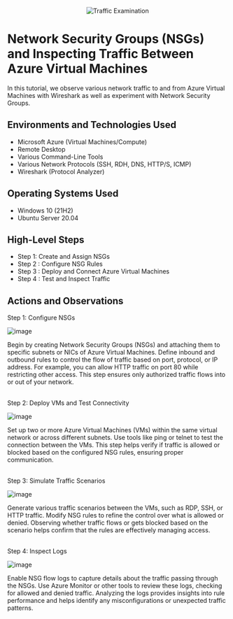 <p align="center">
<img src="https://i.imgur.com/Ua7udoS.png" alt="Traffic Examination"/>
</p>

<h1>Network Security Groups (NSGs) and Inspecting Traffic Between Azure Virtual Machines</h1>
In this tutorial, we observe various network traffic to and from Azure Virtual Machines with Wireshark as well as experiment with Network Security Groups. <br />




<h2>Environments and Technologies Used</h2>

- Microsoft Azure (Virtual Machines/Compute)
- Remote Desktop
- Various Command-Line Tools
- Various Network Protocols (SSH, RDH, DNS, HTTP/S, ICMP)
- Wireshark (Protocol Analyzer)

<h2>Operating Systems Used </h2>

- Windows 10 (21H2)
- Ubuntu Server 20.04

<h2>High-Level Steps</h2>

- Step 1: Create and Assign NSGs
- Step 2 : Configure NSG Rules
- Step 3 : Deploy and Connect Azure Virtual Machines
- Step 4 : Test and Inspect Traffic

<h2>Actions and Observations</h2>
Step 1: Configure NSGs

![image](https://github.com/user-attachments/assets/cc7b77c4-0769-44a4-a0b4-ef69f331e600)

</p>
<p>
Begin by creating Network Security Groups (NSGs) and attaching them to specific subnets or NICs of Azure Virtual Machines. Define inbound and outbound rules to control the flow of traffic based on port, protocol, or IP address. For example, you can allow HTTP traffic on port 80 while restricting other access. This step ensures only authorized traffic flows into or out of your network.
</p>
<br />
Step 2: Deploy VMs and Test Connectivity

![image](https://github.com/user-attachments/assets/82e83b75-c0b0-4e00-92e1-f8705ae2ba4a)

</p>
<p>
Set up two or more Azure Virtual Machines (VMs) within the same virtual network or across different subnets. Use tools like ping or telnet to test the connection between the VMs. This step helps verify if traffic is allowed or blocked based on the configured NSG rules, ensuring proper communication.
</p>
<br />
Step 3: Simulate Traffic Scenarios

![image](https://github.com/user-attachments/assets/4a4d4040-fafc-4699-bfa4-905800a27430)

</p>
<p>
Generate various traffic scenarios between the VMs, such as RDP, SSH, or HTTP traffic. Modify NSG rules to refine the control over what is allowed or denied. Observing whether traffic flows or gets blocked based on the scenario helps confirm that the rules are effectively managing access.
</p>
<br />
Step 4: Inspect Logs

![image](https://github.com/user-attachments/assets/d70298fd-7a6a-4319-9981-88bd4f727c90)

Enable NSG flow logs to capture details about the traffic passing through the NSGs. Use Azure Monitor or other tools to review these logs, checking for allowed and denied traffic. Analyzing the logs provides insights into rule performance and helps identify any misconfigurations or unexpected traffic patterns.
